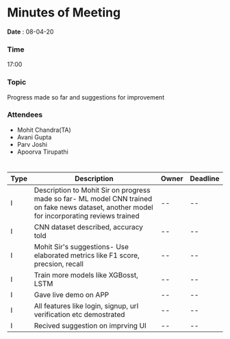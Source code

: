 # Minutes of Meeting

 
**Date** : 08-04-20
### **Time** 
 17:00
### **Topic**
Progress made so far and suggestions for improvement
### **Attendees**
* Mohit Chandra(TA)
* Avani Gupta
* Parv Joshi
* Apoorva Tirupathi


#
#
#
Type | Description | Owner | Deadline
---- | ---- | -|--
I | Description to Mohit Sir on progress made so far- ML model CNN trained on fake news dataset, another model for incorporating reviews trained|--|--| 
I | CNN dataset described, accuracy told|--|--| 
I | Mohit Sir's suggestions- Use elaborated metrics like F1 score, precsion, recall|--|-- |
I | Train more models like XGBosst, LSTM|--|--|
I | Gave live demo on APP|--|--| 
I | All features like login, signup, url verification etc demostrated|--|--| 
I | Recived suggestion on imprving UI|--|-- |


